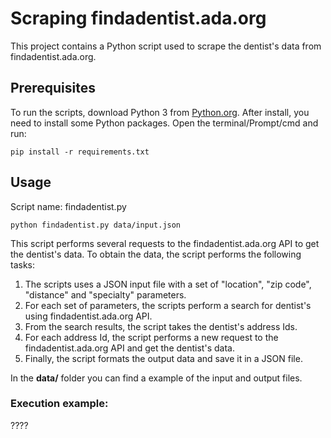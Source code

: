# Scraping findadentist.ada.org

This project contains a Python script used to scrape the dentist's data from findadentist.ada.org.

## Prerequisites

To run the scripts, download Python 3 from [Python.org](https://www.python.org/). 
After install, you need to install some Python packages.
Open the terminal/Prompt/cmd and run:
```
pip install -r requirements.txt

```
## Usage

Script name: findadentist.py

```
python findadentist.py data/input.json

```

This script performs several requests to the findadentist.ada.org API to get the dentist's data.
To obtain the data, the script performs the following tasks:
1. The scripts uses a JSON input file with a set of "location", "zip code", "distance" and "specialty" parameters. 
2. For each set of parameters, the scripts perform a search for dentist's using findadentist.ada.org API. 
3. From the search results, the script takes the dentist's address Ids.
4. For each address Id, the script performs a new request to the findadentist.ada.org API and get the dentist's data.
5. Finally, the script formats the output data and save it in a JSON file.

In the **data/** folder you can find a example of the input and output files.

### Execution example:

????





